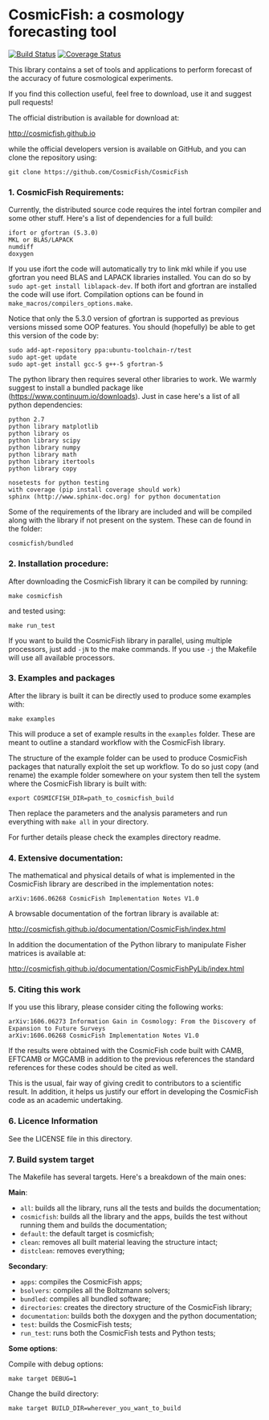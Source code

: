 CosmicFish: a cosmology forecasting tool
========================================

[![Build Status](https://travis-ci.org/CosmicFish/CosmicFish.svg?branch=master)](https://travis-ci.org/CosmicFish/CosmicFish)
[![Coverage Status](https://coveralls.io/repos/github/CosmicFish/CosmicFish/badge.svg?branch=master)](https://coveralls.io/github/CosmicFish/CosmicFish?branch=master)

This library contains a set of tools and applications to
perform forecast of the accuracy of future cosmological
experiments.

If you find this collection useful, feel free to download, use it and suggest
pull requests!

The official distribution is available for download at:

http://cosmicfish.github.io

while the official developers version is available on GitHub, and you can clone the
repository using:

	git clone https://github.com/CosmicFish/CosmicFish

### 1. CosmicFish Requirements:

Currently, the distributed source code requires the intel fortran compiler and some other stuff.
Here's a list of dependencies for a full build:

	ifort or gfortran (5.3.0)
	MKL or BLAS/LAPACK
	numdiff
	doxygen

If you use ifort the code will automatically try to link mkl while if you use gfortran you need BLAS and LAPACK libraries installed. You can do so by ``sudo apt-get install liblapack-dev``. If both ifort and gfortran are installed the code will use ifort. Compilation options can be found in ``make_macros/compilers_options.make``.

Notice that only the 5.3.0 version of gfortran is supported as previous versions missed some OOP features. You should (hopefully) be able to get this version of the code by:

	sudo add-apt-repository ppa:ubuntu-toolchain-r/test
	sudo apt-get update
	sudo apt-get install gcc-5 g++-5 gfortran-5

The python library then requires several other libraries to work. We warmly suggest to install a
bundled package like (https://www.continuum.io/downloads). Just in case here's a list of all python
dependencies:

	python 2.7
	python library matplotlib
	python library os
	python library scipy
	python library numpy
	python library math
	python library itertools
	python library copy

	nosetests for python testing
	with coverage (pip install coverage should work)
	sphinx (http://www.sphinx-doc.org) for python documentation

Some of the requirements of the library are included and will be compiled along with the library if not present on the system.
These can de found in the folder:

	cosmicfish/bundled

### 2. Installation procedure:

After downloading the CosmicFish library it can be compiled by running:

	make cosmicfish

and tested using:

	make run_test

If you want to build the CosmicFish library in parallel, using multiple processors, just add ``-jN`` to the make commands. If you use ``-j`` the Makefile will use all available processors.

### 3. Examples and packages

After the library is built it can be directly used to produce some examples with:

	make examples

This will produce a set of example results in the ``examples`` folder. These are meant to outline a standard workflow with the CosmicFish library.

The structure of the example folder can be used to produce CosmicFish packages that naturally exploit the set up workflow.
To do so just copy (and rename) the example folder somewhere on your system then tell the system where the CosmicFish library is built with:

	export COSMICFISH_DIR=path_to_cosmicfish_build

Then replace the parameters and the analysis parameters and run everything with ``make all`` in your directory.

For further details please check the examples directory readme.

### 4. Extensive documentation:

The mathematical and physical details of what is implemented in the CosmicFish library are described in the implementation notes:

    arXiv:1606.06268 CosmicFish Implementation Notes V1.0

A browsable documentation of the fortran library is available at:

http://cosmicfish.github.io/documentation/CosmicFish/index.html

In addition the documentation of the Python library to manipulate Fisher matrices is available at:

http://cosmicfish.github.io/documentation/CosmicFishPyLib/index.html

### 5. Citing this work

If you use this library, please consider citing the following works:

	arXiv:1606.06273 Information Gain in Cosmology: From the Discovery of Expansion to Future Surveys
	arXiv:1606.06268 CosmicFish Implementation Notes V1.0

If the results were obtained with the CosmicFish code built with CAMB, EFTCAMB or MGCAMB in addition to the previous references the standard references for these codes should be cited as well.

This is the usual, fair way of giving credit to contributors to a scientific result. In addition, it helps us justify our effort in developing the CosmicFish code as an academic undertaking.

### 6. Licence Information

See the LICENSE file in this directory.

### 7. Build system target

The Makefile has several targets. Here's a breakdown of the main ones:

**Main**:

* ``all``: builds all the library, runs all the tests and builds the documentation;
* ``cosmicfish``: builds all the library and the apps, builds the test without running them and builds the documentation;
* ``default``: the default target is cosmicfish;
* ``clean``: removes all built material leaving the structure intact;
* ``distclean``: removes everything;

**Secondary**:

* ``apps``: compiles the CosmicFish apps;
* ``bsolvers``: compiles all the Boltzmann solvers;
* ``bundled``: compiles all bundled software;
* ``directories``: creates the directory structure of the CosmicFish library;
* ``documentation``: builds both the doxygen and the python documentation;
* ``test``: builds the CosmicFish tests;
* ``run_test``: runs both the CosmicFish tests and Python tests;

**Some options**:

Compile with debug options:

	make target DEBUG=1

Change the build directory:

	make target BUILD_DIR=wherever_you_want_to_build
